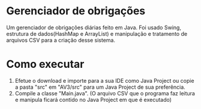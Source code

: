 # Gerenciador de obrigações

Um gerenciador de obrigações diárias feito em Java. 
Foi usado Swing, estrutura de dados(HashMap e ArrayList) e manipulação e tratamento de arquivos CSV para a criação desse sistema.

# Como executar

1. Efetue o download e importe para a sua IDE como Java Project ou copie a pasta "src" em "AV3/src" para um Java Project de sua preferência.
2. Compile a classe "Main.java".
(O arquivo CSV que o programa faz leitura e manipula ficará contido no Java Project em que é executado)
